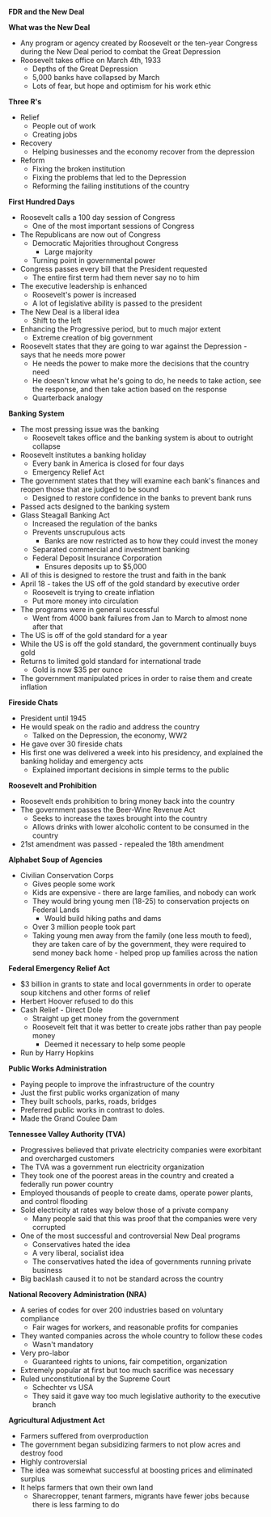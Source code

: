 **FDR and the New Deal**

**What was the New Deal**
- Any program or agency created by Roosevelt or the ten-year Congress during the New Deal period to combat the Great Depression
- Roosevelt takes office on March 4th, 1933
	- Depths of the Great Depression
	- 5,000 banks have collapsed by March
	- Lots of fear, but hope and optimism for his work ethic

**Three R's**
- Relief
	- People out of work
	- Creating jobs
- Recovery
	- Helping businesses and the economy recover from the depression
- Reform
	- Fixing the broken institution
	- Fixing the problems that led to the Depression
	- Reforming the failing institutions of the country

**First Hundred Days**
- Roosevelt calls a 100 day session of Congress
	- One of the most important sessions of Congress
- The Republicans are now out of Congress
	- Democratic Majorities throughout Congress
		- Large majority
	- Turning point in governmental power
- Congress passes every bill that the President requested
	- The entire first term had them never say no to him
- The executive leadership is enhanced
	- Roosevelt's power is increased
	- A lot of legislative ability is passed to the president
- The New Deal is a liberal idea
	- Shift to the left
- Enhancing the Progressive period, but to much major extent
	- Extreme creation of big government
- Roosevelt states that they are going to war against the Depression - says that he needs more power
	- He needs the power to make more the decisions that the country need
	- He doesn't know what he's going to do, he needs to take action, see the response, and then take action based on the response
	- Quarterback analogy

**Banking System**
- The most pressing issue was the banking
	- Roosevelt takes office and the banking system is about to outright collapse
- Roosevelt institutes a banking holiday
	- Every bank in America is closed for four days
	- Emergency Relief Act
- The government states that they will examine each bank's finances and reopen those that are judged to be sound
	- Designed to restore confidence in the banks to prevent bank runs
- Passed acts designed to the banking system
- Glass Steagall Banking Act
	- Increased the regulation of the banks
	- Prevents unscrupulous acts
		- Banks are now restricted as to how they could invest the money
	- Separated commercial and investment banking
	- Federal Deposit Insurance Corporation
		- Ensures deposits up to $5,000
- All of this is designed to restore the trust and faith in the bank
- April 18 - takes the US off of the gold standard by executive order
	- Roosevelt is trying to create inflation
	- Put more money into circulation
- The programs were in general successful
	- Went from 4000 bank failures from Jan to March to almost none after that
- The US is off of the gold standard for a year
- While the US is off the gold standard, the government continually buys gold
- Returns to limited gold standard for international trade
	- Gold is now $35 per ounce
- The government manipulated prices in order to raise them and create inflation

**Fireside Chats**
- President until 1945
- He would speak on the radio and address the country
	- Talked on the Depression, the economy, WW2
- He gave over 30 fireside chats
- His first one was delivered a week into his presidency, and explained the banking holiday and emergency acts
	- Explained important decisions in simple terms to the public

**Roosevelt and Prohibition**
- Roosevelt ends prohibition to bring money back into the country
- The government passes the Beer-Wine Revenue Act
	- Seeks to increase the taxes brought into the country
	- Allows drinks with lower alcoholic content to be consumed in the country
- 21st amendment was passed - repealed the 18th amendment

**Alphabet Soup of Agencies**
- Civilian Conservation Corps
	- Gives people some work
	- Kids are expensive - there are large families, and nobody can work
	- They would bring young men (18-25) to conservation projects on Federal Lands
		- Would build hiking paths and dams
	- Over 3 million people took part
	- Taking young men away from the family (one less mouth to feed), they are taken care of by the government, they were required to send money back home - helped prop up families across the nation

**Federal Emergency Relief Act**
- $3 billion in grants to state and local governments in order to operate soup kitchens and other forms of relief
- Herbert Hoover refused to do this
- Cash Relief - Direct Dole
	- Straight up get money from the government
	- Roosevelt felt that it was better to create jobs rather than pay people money
		- Deemed it necessary to help some people
- Run by Harry Hopkins

**Public Works Administration**
- Paying people to improve the infrastructure of the country 
- Just the first public works organization of many
- They built schools, parks, roads, bridges
- Preferred public works in contrast to doles. 
- Made the Grand Coulee Dam

**Tennessee Valley Authority (TVA)**
- Progressives believed that private electricity companies were exorbitant and overcharged customers
- The TVA was a government run electricity organization
- They took one of the poorest areas in the country and created a federally run power country
- Employed thousands of people to create dams, operate power plants, and control flooding
- Sold electricity at rates way below those of a private company
	- Many people said that this was proof that the companies were very corrupted
- One of the most successful and controversial New Deal programs
	- Conservatives hated the idea
	- A very liberal, socialist idea
	- The conservatives hated the idea of governments running private business
- Big backlash caused it to not be standard across the country

**National Recovery Administration (NRA)**
- A series of codes for over 200 industries based on voluntary compliance
	- Fair wages for workers, and reasonable profits for companies
- They wanted companies across the whole country to follow these codes
	- Wasn't mandatory
- Very pro-labor
	- Guaranteed rights to unions, fair competition, organization
- Extremely popular at first but too much sacrifice was necessary
- Ruled unconstitutional by the Supreme Court
	- Schechter vs USA
	- They said it gave way too much legislative authority to the executive branch

**Agricultural Adjustment Act**
- Farmers suffered from overproduction
- The government began subsidizing farmers to not plow acres and destroy food
- Highly controversial
- The idea was somewhat successful at boosting prices and eliminated surplus
- It helps farmers that own their own land
	- Sharecropper, tenant farmers, migrants have fewer jobs because there is less farming to do

